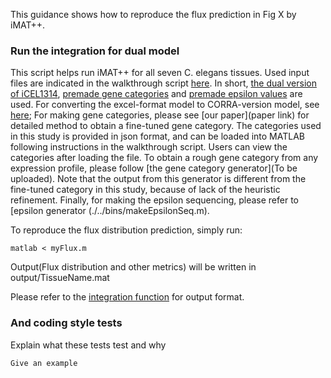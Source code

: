 This guidance shows how to reproduce the flux prediction in Fig X by iMAT++. 

### Run the integration for dual model

This script helps run iMAT++ for all seven C. elegans tissues. Used input files are indicated in the walkthrough script [here](myFlux.m). In short, [the dual version of iCEL1314](./../input/Tissue.mat), [premade gene categories](./../input/geneCategories.json) and [premade epsilon values](epsilon.json) are used. For converting the excel-format model to CORRA-version model, see [here](makeWormModel.m); For making gene categories, please see [our paper](paper link) for detailed method to obtain a fine-tuned gene category. The categories used in this study is provided in json format, and can be loaded into MATLAB following instructions in the walkthrough script. Users can view the categories after loading the file. To obtain a rough gene category from any expression profile, please follow [the gene category generator](To be uploaded). Note that the output from this generator is different from the fine-tuned category in this study, because of lack of the heuristic refinement. Finally, for making the epsilon sequencing, please refer to [epsilon generator (./../bins/makeEpsilonSeq.m).

To reproduce the flux distribution prediction, simply run:
```
matlab < myFlux.m
```
Output(Flux distribution and other metrics) will be written in output/TissueName.mat

Please refer to the [integration function](scripts/autoIntegration_latent.m) for output format.

### And coding style tests

Explain what these tests test and why

```
Give an example
```
